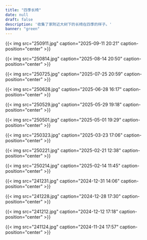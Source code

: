 ```yaml
---
title: "四季长椅"
date: null
draft: false
description: '收集了家附近大树下的长椅在四季的样子。'
banner: "green"
---
```

{{< img src="250911.jpg" caption="2025-09-11 20:21" caption-position="center" >}}

{{< img src="250814.jpg" caption="2025-08-14 20:50" caption-position="center" >}}

{{< img src="250725.jpg" caption="2025-07-25 20:59" caption-position="center" >}}

{{< img src="250628.jpg" caption="2025-06-28 16:17" caption-position="center" >}}

{{< img src="250529.jpg" caption="2025-05-29 19:18" caption-position="center" >}}

{{< img src="250501.jpg" caption="2025-05-01 19:29" caption-position="center" >}}

{{< img src="250323.jpg" caption="2025-03-23 17:06" caption-position="center" >}}

{{< img src="250221.jpg" caption="2025-02-21 12:38" caption-position="center" >}}

{{< img src="250214.jpg" caption="2025-02-14 11:45" caption-position="center" >}}

{{< img src="241231.jpg" caption="2024-12-31 14:06" caption-position="center" >}}

{{< img src="241228.jpg" caption="2024-12-28 17:30" caption-position="center" >}}

{{< img src="241212.jpg" caption="2024-12-12 17:18" caption-position="center" >}}

{{< img src="241124.jpg" caption="2024-11-24 17:57" caption-position="center" >}}
